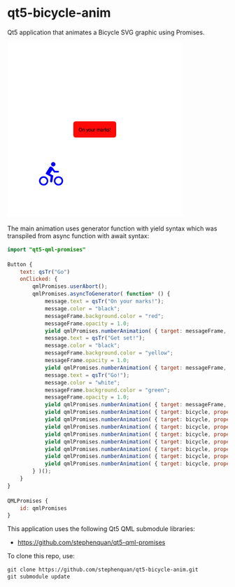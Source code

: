 # qt5-bicycle-anim
Qt5 application that animates a Bicycle SVG graphic using Promises.

![qt5-bicycle-anim.gif](qt5-bicycle-anim.gif)

The main animation uses generator function with yield syntax which
was transpiled from async function with await syntax:

```qml
import "qt5-qml-promises"

Button {
    text: qsTr("Go")
    onClicked: {
        qmlPromises.userAbort();
        qmlPromises.asyncToGenerator( function* () {
            message.text = qsTr("On your marks!");
            message.color = "black";
            messageFrame.background.color = "red";
            messageFrame.opacity = 1.0;
            yield qmlPromises.numberAnimation( { target: messageFrame, property: "opacity", from: 1.0, to: 0.0, duration: 1000 } );
            message.text = qsTr("Get set!");
            message.color = "black";
            messageFrame.background.color = "yellow";
            messageFrame.opacity = 1.0;
            yield qmlPromises.numberAnimation( { target: messageFrame, property: "opacity", from: 1.0, to: 0.0, duration: 1000 } );
            message.text = qsTr("Go!");
            message.color = "white";
            messageFrame.background.color = "green";
            messageFrame.opacity = 1.0;
            yield qmlPromises.numberAnimation( { target: messageFrame, property: "opacity", from: 1.0, to: 0.0, duration: 1000 } );
            yield qmlPromises.numberAnimation( { target: bicycle, property: "x", from: 100, to: 300, duration: 1000 } );
            yield qmlPromises.numberAnimation( { target: bicycle, property: "rotation", from: 0, to: -90, duration: 1000 } );
            yield qmlPromises.numberAnimation( { target: bicycle, property: "y", from: 300, to: 100, duration: 1000 } );
            yield qmlPromises.numberAnimation( { target: bicycle, property: "rotation", from: -90, to: -180, duration: 1000 } );
            yield qmlPromises.numberAnimation( { target: bicycle, property: "x", from: 300, to: 100, duration: 1000 } );
            yield qmlPromises.numberAnimation( { target: bicycle, property: "rotation", from: 180, to: 90, duration: 1000 } );
            yield qmlPromises.numberAnimation( { target: bicycle, property: "y", from: 100, to: 300, duration: 1000 } );
            yield qmlPromises.numberAnimation( { target: bicycle, property: "rotation", from: 90, to: 0, duration: 1000 } );
        } )();
    }
}

QMLPromises {
    id: qmlPromises
}
```

This application uses the following Qt5 QML submodule libraries:
 - https://github.com/stephenquan/qt5-qml-promises

To clone this repo, use:

    git clone https://github.com/stephenquan/qt5-bicycle-anim.git
    git submodule update
